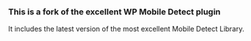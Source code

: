 ### This is a fork of the excellent WP Mobile Detect plugin

It includes the latest version of the most excellent Mobile Detect Library.
